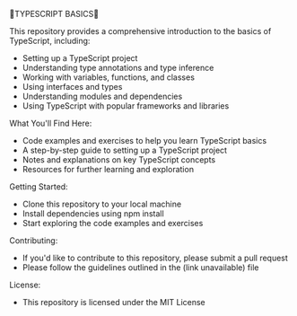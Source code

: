 
🔅TYPESCRIPT BASICS🔅

This repository provides a comprehensive introduction to the basics of TypeScript, including:
- Setting up a TypeScript project
- Understanding type annotations and type inference
- Working with variables, functions, and classes
- Using interfaces and types
- Understanding modules and dependencies
- Using TypeScript with popular frameworks and libraries
  
What You'll Find Here:
- Code examples and exercises to help you learn TypeScript basics
- A step-by-step guide to setting up a TypeScript project
- Notes and explanations on key TypeScript concepts
- Resources for further learning and exploration

 Getting Started:
- Clone this repository to your local machine
- Install dependencies using npm install
- Start exploring the code examples and exercises

Contributing:
- If you'd like to contribute to this repository, please submit a pull request
- Please follow the guidelines outlined in the (link unavailable) file

License:
- This repository is licensed under the MIT License

